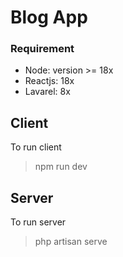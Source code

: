 # Blog App

### Requirement

-   Node: version >= 18x
-   Reactjs: 18x
-   Lavarel: 8x

## Client

To run client

> npm run dev

## Server

To run server

> php artisan serve
